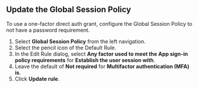 ## Update the Global Session Policy

To use a one-factor direct auth grant, configure the Global Session Policy to not have a password requirement.<!-- After phase 1, this may change -->

1. Select **Global Session Policy** from the left navigation.
1. Select the pencil icon of the Default Rule.
1. In the Edit Rule dialog, select **Any factor used to meet the App sign-in policy requirements** for **Establish the user session with**.
1. Leave the default of **Not required** for **Multifactor authentication (MFA) is**.
1. Click **Update rule**.
